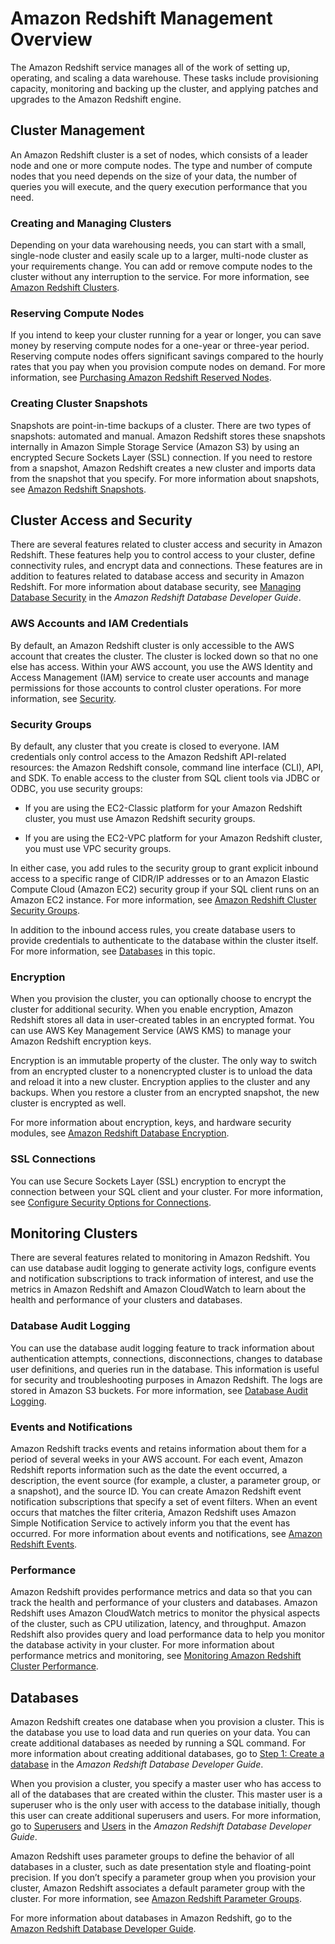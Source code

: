 # Amazon Redshift Management Overview<a name="overview"></a>

The Amazon Redshift service manages all of the work of setting up, operating, and scaling a data warehouse\. These tasks include provisioning capacity, monitoring and backing up the cluster, and applying patches and upgrades to the Amazon Redshift engine\.

## Cluster Management<a name="rs-overview-cluster-management"></a>

An Amazon Redshift cluster is a set of nodes, which consists of a leader node and one or more compute nodes\. The type and number of compute nodes that you need depends on the size of your data, the number of queries you will execute, and the query execution performance that you need\.

### Creating and Managing Clusters<a name="rs-overview-create-and-manage-clusters"></a>

Depending on your data warehousing needs, you can start with a small, single\-node cluster and easily scale up to a larger, multi\-node cluster as your requirements change\. You can add or remove compute nodes to the cluster without any interruption to the service\. For more information, see [Amazon Redshift Clusters](working-with-clusters.md)\.

### Reserving Compute Nodes<a name="rs-overview-reserve-compute-nodes"></a>

If you intend to keep your cluster running for a year or longer, you can save money by reserving compute nodes for a one\-year or three\-year period\. Reserving compute nodes offers significant savings compared to the hourly rates that you pay when you provision compute nodes on demand\. For more information, see [Purchasing Amazon Redshift Reserved Nodes](purchase-reserved-node-instance.md)\.

### Creating Cluster Snapshots<a name="rs-overview-create-cluster-snapshots"></a>

Snapshots are point\-in\-time backups of a cluster\. There are two types of snapshots: automated and manual\. Amazon Redshift stores these snapshots internally in Amazon Simple Storage Service \(Amazon S3\) by using an encrypted Secure Sockets Layer \(SSL\) connection\. If you need to restore from a snapshot, Amazon Redshift creates a new cluster and imports data from the snapshot that you specify\. For more information about snapshots, see [Amazon Redshift Snapshots](working-with-snapshots.md)\.

## Cluster Access and Security<a name="rs-overview-cluster-access-and-security"></a>

There are several features related to cluster access and security in Amazon Redshift\. These features help you to control access to your cluster, define connectivity rules, and encrypt data and connections\. These features are in addition to features related to database access and security in Amazon Redshift\. For more information about database security, see [Managing Database Security](http://docs.aws.amazon.com/redshift/latest/dg/r_Database_objects.html) in the *Amazon Redshift Database Developer Guide*\.

### AWS Accounts and IAM Credentials<a name="rs-overview-aws-accounts-and-iam-credentials"></a>

By default, an Amazon Redshift cluster is only accessible to the AWS account that creates the cluster\. The cluster is locked down so that no one else has access\. Within your AWS account, you use the AWS Identity and Access Management \(IAM\) service to create user accounts and manage permissions for those accounts to control cluster operations\. For more information, see [Security](iam-redshift-user-mgmt.md)\.

### Security Groups<a name="rs-overview-security-groups"></a>

By default, any cluster that you create is closed to everyone\. IAM credentials only control access to the Amazon Redshift API\-related resources: the Amazon Redshift console, command line interface \(CLI\), API, and SDK\. To enable access to the cluster from SQL client tools via JDBC or ODBC, you use security groups: 

+ If you are using the EC2\-Classic platform for your Amazon Redshift cluster, you must use Amazon Redshift security groups\.

+ If you are using the EC2\-VPC platform for your Amazon Redshift cluster, you must use VPC security groups\.

In either case, you add rules to the security group to grant explicit inbound access to a specific range of CIDR/IP addresses or to an Amazon Elastic Compute Cloud \(Amazon EC2\) security group if your SQL client runs on an Amazon EC2 instance\. For more information, see [Amazon Redshift Cluster Security Groups](working-with-security-groups.md)\.

In addition to the inbound access rules, you create database users to provide credentials to authenticate to the database within the cluster itself\. For more information, see [Databases](#rs-overview-databases) in this topic\.

### Encryption<a name="rs-overview-encryption"></a>

When you provision the cluster, you can optionally choose to encrypt the cluster for additional security\. When you enable encryption, Amazon Redshift stores all data in user\-created tables in an encrypted format\. You can use AWS Key Management Service \(AWS KMS\) to manage your Amazon Redshift encryption keys\. 

Encryption is an immutable property of the cluster\. The only way to switch from an encrypted cluster to a nonencrypted cluster is to unload the data and reload it into a new cluster\. Encryption applies to the cluster and any backups\. When you restore a cluster from an encrypted snapshot, the new cluster is encrypted as well\.

For more information about encryption, keys, and hardware security modules, see [Amazon Redshift Database Encryption](working-with-db-encryption.md)\.

### SSL Connections<a name="rs-overview-ssl-connections"></a>

You can use Secure Sockets Layer \(SSL\) encryption to encrypt the connection between your SQL client and your cluster\. For more information, see [Configure Security Options for Connections](connecting-ssl-support.md)\.

## Monitoring Clusters<a name="rs-overview-monitoring-clusters"></a>

There are several features related to monitoring in Amazon Redshift\. You can use database audit logging to generate activity logs, configure events and notification subscriptions to track information of interest, and use the metrics in Amazon Redshift and Amazon CloudWatch to learn about the health and performance of your clusters and databases\.

### Database Audit Logging<a name="rs-overview-database-audit-logging"></a>

You can use the database audit logging feature to track information about authentication attempts, connections, disconnections, changes to database user definitions, and queries run in the database\. This information is useful for security and troubleshooting purposes in Amazon Redshift\. The logs are stored in Amazon S3 buckets\. For more information, see [Database Audit Logging](db-auditing.md)\.

### Events and Notifications<a name="rs-overview-events-and-notifications"></a>

Amazon Redshift tracks events and retains information about them for a period of several weeks in your AWS account\. For each event, Amazon Redshift reports information such as the date the event occurred, a description, the event source \(for example, a cluster, a parameter group, or a snapshot\), and the source ID\. You can create Amazon Redshift event notification subscriptions that specify a set of event filters\. When an event occurs that matches the filter criteria, Amazon Redshift uses Amazon Simple Notification Service to actively inform you that the event has occurred\. For more information about events and notifications, see [Amazon Redshift Events](working-with-events.md)\.

### Performance<a name="rs-overview-performance"></a>

Amazon Redshift provides performance metrics and data so that you can track the health and performance of your clusters and databases\. Amazon Redshift uses Amazon CloudWatch metrics to monitor the physical aspects of the cluster, such as CPU utilization, latency, and throughput\. Amazon Redshift also provides query and load performance data to help you monitor the database activity in your cluster\. For more information about performance metrics and monitoring, see [Monitoring Amazon Redshift Cluster Performance](metrics.md)\.

## Databases<a name="rs-overview-databases"></a>

Amazon Redshift creates one database when you provision a cluster\. This is the database you use to load data and run queries on your data\. You can create additional databases as needed by running a SQL command\. For more information about creating additional databases, go to [Step 1: Create a database](http://docs.aws.amazon.com/redshift/latest/dg/t_creating_database.html) in the *Amazon Redshift Database Developer Guide*\.

When you provision a cluster, you specify a master user who has access to all of the databases that are created within the cluster\. This master user is a superuser who is the only user with access to the database initially, though this user can create additional superusers and users\. For more information, go to [Superusers](http://docs.aws.amazon.com/redshift/latest/dg/r_superusers.html) and [Users](http://docs.aws.amazon.com/redshift/latest/dg/r_Users.html) in the *Amazon Redshift Database Developer Guide*\.

Amazon Redshift uses parameter groups to define the behavior of all databases in a cluster, such as date presentation style and floating\-point precision\. If you don’t specify a parameter group when you provision your cluster, Amazon Redshift associates a default parameter group with the cluster\. For more information, see [Amazon Redshift Parameter Groups](working-with-parameter-groups.md)\.

For more information about databases in Amazon Redshift, go to the [Amazon Redshift Database Developer Guide](http://docs.aws.amazon.com/redshift/latest/dg/)\.
